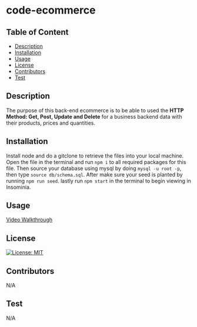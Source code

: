 # code-ecommerce

## Table of Content
- [Description](#Description)
- [Installation](#Installation)
- [Usage](#Usage)
- [License](#License)
- [Contributors](#Contributors)
- [Test](#Test)

## Description
The purpose of this back-end ecommerce is to be able to used the **HTTP Method: Get, Post, Update and Delete** for a business backend data with their products, prices and quantities. 

## Installation
Install node and do a gitclone to retrieve the files into your local machine. Open the file in the terminal and run ```npm i``` to all required packages for this file. Then source your database using mysql by doing ```mysql -u root -p```, then type ```source db/schema.sql```. After make sure your seed is planted by running ```npm run seed```. lastly run ```npm start``` in the terminal to begin viewing in Insominia. 

## Usage
<a href="https://drive.google.com/file/d/1IgFAW1AXhqIehC8huOMvlpsOlBSk7kvM/">Video Walkthrough</a>

## License
[![License: MIT](https://img.shields.io/badge/License-MIT-yellow.svg)](https://opensource.org/licenses/MIT)

## Contributors
N/A

## Test
N/A
